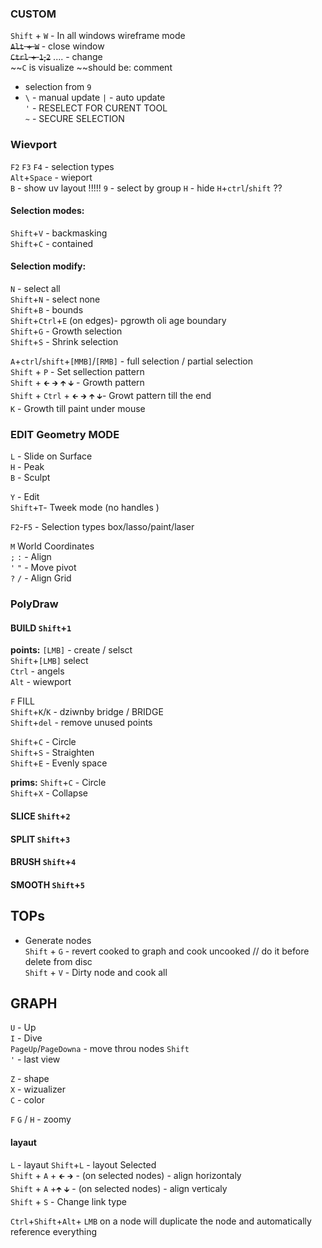 ### CUSTOM
`Shift` + `W` - In all windows wireframe mode   
~~`Alt` + `W`~~ - close window  
~~`Ctrl` + `1`,`2`~~ .... - change   
~~`C` is visualize ~~should be: comment
+ selection from `9`  
+ `\` - manual update   `|` - auto update   
` ' ` - RESELECT FOR CURENT TOOL  
` ~ ` - SECURE SELECTION  

### Wievport
`F2` `F3` `F4` - selection types   
`Alt`+`Space` -  wieport  
`B` - show uv layout !!!!!
`9` - select by group
`H` -  hide `H`+`ctrl`/`shift`   ??

#### Selection modes:  
`Shift`+`V` - backmasking    
`Shift`+`C` - contained  

#### Selection modify:  
`N` - select all  
`Shift`+`N` - select none  
`Shift`+`B` - bounds   
`Shift`+`Ctrl`+`E` (on edges)- pgrowth oli age boundary  
`Shift`+`G` - Growth selection  
`Shift`+`S` - Shrink selection  

`A`+`ctrl`/`shift`+`[MMB]`/`[RMB]` - full selection / partial selection    
`Shift` + `P` - Set sellection pattern  
`Shift` + `🡰` `🡲` `🡱` `🡳` - Growth pattern  
`Shift` + `Ctrl` + `🡰` `🡲` `🡱` `🡳`- Growt pattern till the end  
`K` - Growth till paint under mouse  

### EDIT Geometry MODE
`L` - Slide on Surface   
`H` - Peak  
`B` - Sculpt  

`Y` -  Edit  
`Shift`+`T`- Tweek mode   (no handles )

`F2`-`F5` - Selection types box/lasso/paint/laser  

`M` World Coordinates  
`;` `:` - Align   
`'` `"` - Move pivot  
`?` `/` - Align Grid   

### PolyDraw

#### BUILD `Shift`+`1`

**points:**
`[LMB]` - create / selsct  
`Shift`+`[LMB]` select  
`Ctrl` - angels  
`Alt` - wiewport  

`F` FILL  
`Shift`+`K`/`K` -  dziwnby bridge / BRIDGE  
`Shift`+`del` - remove unused points  

`Shift`+`C` - Circle  
`Shift`+`S` - Straighten  
`Shift`+`E` - Evenly space    

**prims:**
`Shift`+`C` - Circle  
`Shift`+`X` - Collapse 

#### SLICE `Shift`+`2`  
#### SPLIT `Shift`+`3`  
#### BRUSH `Shift`+`4`  
#### SMOOTH `Shift`+`5`  


## TOPs
- Generate nodes  
`Shift` + `G` - revert cooked to graph and cook uncooked    // do it before delete from disc  
`Shift` + `V` - Dirty node and cook all  

## GRAPH

`U` - Up  
`I` - Dive  
`PageUp`/`PageDowna` - move throu nodes `Shift`    
` ' ` - last view  

`Z` - shape  
`X` - wizualizer  
`C` - color  

`F` `G` / `H` - zoomy 

#### layaut 
`L` - layaut 
`Shift`+`L` - layout Selected  
`Shift` + `A` + `🡰` `🡲` - (on selected nodes) - align horizontaly  
`Shift` + `A` +`🡱` `🡳`  - (on selected nodes) - align verticaly  
`Shift` + `S` - Change link type 


`Ctrl`+`Shift`+`Alt`+ `LMB` on a node will duplicate the node and automatically reference everything



